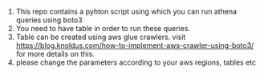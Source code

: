 1. This repo contains a pyhton script using which you can run athena queries using boto3
2. You need to have table in order to run these queries.
3. Table can be created using aws glue crawlers. visit https://blog.knoldus.com/how-to-implement-aws-crawler-using-boto3/ for more details on this.
4. please change the parameters according to your aws regions, tables etc 
